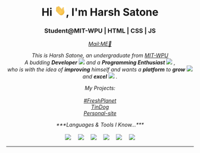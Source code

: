 

<p align="center"></p>
<h1 align="center">Hi <img src="https://raw.githubusercontent.com/ABSphreak/ABSphreak/master/gifs/Hi.gif" width="30px">, I'm Harsh Satone</h1>
<h3 align="center">Student@MIT-WPU | HTML | CSS | JS</h3>
<p align="center">
 <a href = "mailto: harshsatone2@gmail.com"><em>Mail:ME📧</em></a>
</p>
</p>



<p align="center">
  <em>
    This is Harsh Satone, an undergraduate from <a href="https://mitwpu.edu.in/"> MIT-WPU</a> <br>
    A budding <b> Developer</b> <img src="https://github.com/TheDudeThatCode/TheDudeThatCode/blob/master/Assets/Developer.gif" width="30px"> and a <b>Programming Enthusiast</b>&nbsp;<img src="https://github.com/TheDudeThatCode/TheDudeThatCode/blob/master/Assets/Designer.gif" width="36px">&nbsp,<br>who is    with the idea of <b>improving</b> himself and wants a <b>platform</b> to 
    <b>grow</b> <img src="https://github.com/TheDudeThatCode/TheDudeThatCode/blob/master/Assets/Rocket.gif" width="18px">and 
    <b>excel</b> <img src="https://github.com/TheDudeThatCode/TheDudeThatCode/blob/master/Assets/Medal.gif" width="20px">&nbsp.
  </em> 
  <br>
  
</p>
<p align="center">
  <em>
   My Projects: <br><br>
<a href="https://satone-harsh.github.io/freshplanet/">#FreshPlanet</a><br>
<a href="https://satone-harsh.github.io/tindog/">TinDog</a><br>
<a href="https://satone-harsh.github.io/honouredcarver/">Personal-site</a>

   <p align="center">
<em>***Languages & Tools I Know...***<em><br><br>
  <code> <img height="50" src="https://cdn-icons-png.flaticon.com/128/1051/1051277.png"> </code>
  <code> <img height="50" src="https://cdn-icons-png.flaticon.com/128/919/919826.png"> </code>
  <code> <img height="50" src="https://cdn-icons-png.flaticon.com/128/5968/5968292.png"> </code>
  <code> <img height="50" src="https://cdn-icons.flaticon.com/png/128/3665/premium/3665923.png?token=exp=1643956845~hmac=342b44065cc74b86fe6f12e8ef2f00fa"> </code>
  <code> <img height="50" src="https://cdn-icons-png.flaticon.com/128/6132/6132222.png"> </code>
  <code> <img height="50" src="https://cdn-icons-png.flaticon.com/128/5968/5968672.png"> </code>
  </code>
  <hr>
 

